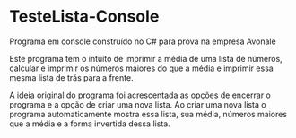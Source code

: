 # TesteLista-Console
Programa em console construído no C# para prova na empresa Avonale

Este programa tem o intuito de imprimir a média de uma lista de números, calcular e imprimir os números maiores do que a média e imprimir essa mesma lista de trás para a frente.

A ideia original do programa foi acrescentada as opções de encerrar o programa e a opção de criar uma nova lista. 
Ao criar uma nova lista o programa automaticamente mostra essa lista, sua média, números maiores que a média e a forma invertida dessa lista.
